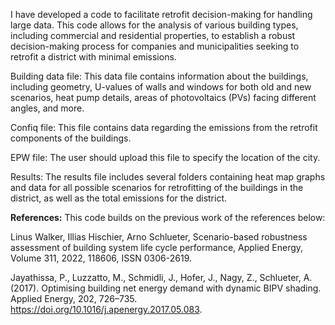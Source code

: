 I have developed a code to facilitate retrofit decision-making for handling large data. This code allows for the analysis of various building types,
including commercial and residential properties, to establish a robust decision-making process for companies and municipalities seeking 
to retrofit a district with minimal emissions.

Building data file:
This data file contains information about the buildings, including geometry, U-values of walls and windows for both old and new scenarios, 
heat pump details, areas of photovoltaics (PVs) facing different angles, and more.

Confiq file:
This file contains data regarding the emissions from the retrofit components of the buildings.

EPW file:
The user should upload this file to specify the location of the city.

Results:
The results file includes several folders containing heat map graphs and data for all possible scenarios for 
retrofitting of the buildings in the district, as well as the total emissions for the district.

**References:**
This code builds on the previous work of the references below:

Linus Walker, Illias Hischier, Arno Schlueter, Scenario-based robustness assessment of
building system life cycle performance, Applied Energy, Volume 311, 2022, 118606,
ISSN 0306-2619.

Jayathissa, P., Luzzatto, M., Schmidli, J., Hofer, J., Nagy, Z., Schlueter, A. (2017). Optimising
building net energy demand with dynamic BIPV shading. Applied Energy, 202,
726–735. https://doi.org/10.1016/j.apenergy.2017.05.083.
